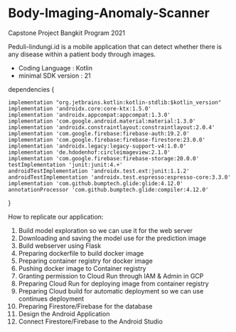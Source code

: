 # Body-Imaging-Anomaly-Scanner

Capstone Project Bangkit Program 2021

Peduli-lindungi.id is a mobile application that can detect whether there is any disease within a patient body through images.

- Coding Language : Kotlin
- minimal SDK version : 21

dependencies {

    implementation "org.jetbrains.kotlin:kotlin-stdlib:$kotlin_version"
    implementation 'androidx.core:core-ktx:1.5.0'
    implementation 'androidx.appcompat:appcompat:1.3.0'
    implementation 'com.google.android.material:material:1.3.0'
    implementation 'androidx.constraintlayout:constraintlayout:2.0.4'
    implementation 'com.google.firebase:firebase-auth:19.2.0'
    implementation 'com.google.firebase:firebase-firestore:23.0.0'
    implementation 'androidx.legacy:legacy-support-v4:1.0.0'
    implementation 'de.hdodenhof:circleimageview:2.1.0'
    implementation 'com.google.firebase:firebase-storage:20.0.0'
    testImplementation 'junit:junit:4.+'
    androidTestImplementation 'androidx.test.ext:junit:1.1.2'
    androidTestImplementation 'androidx.test.espresso:espresso-core:3.3.0'
    implementation 'com.github.bumptech.glide:glide:4.12.0'
    annotationProcessor 'com.github.bumptech.glide:compiler:4.12.0'
}


How to replicate our application:
1. Build model exploration so we can use it for the web server
2. Downloading and saving the model use for the prediction image
3. Build webserver using Flask
4. Preparing dockerfile to build docker image 
5. Preparing container registry for docker image 
6. Pushing docker image to Container registry
7. Granting permission to Cloud Run through IAM & Admin in GCP
8. Preparing Cloud Run for deploying image from container registry
9. Preparing Cloud build for automatic deployment so we can use continues deployment
10. Preparing Firestore/Firebase for the database
11. Design the Android Application
12. Connect Firestore/Firebase to the Android Studio
